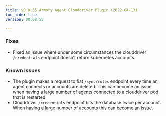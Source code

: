 ```yaml
---
title: v0.8.55 Armory Agent Clouddriver Plugin (2022-04-13)
toc_hide: true
version: 00.08.55

---
```


### Fixes

* Fixed an issue where under some circumstances the clouddriver `/credentials` endpoint doesn’t return kubernetes accounts.

### Known Issues

* The plugin makes a request to fiat `/sync/roles` endpoint every time an agent connects or accounts are deleted. This can become an issue when having a large number of agents connected to a clouddriver pod that is restarted.
* Clouddriver `/credentials` endpoint hits the database twice per account. When having a large number of accounts this can become an issue.
